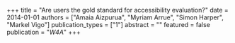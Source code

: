 +++
title = "Are users the gold standard for accessibility evaluation?"
date = 2014-01-01
authors = ["Amaia Aizpurua", "Myriam Arrue", "Simon Harper", "Markel Vigo"]
publication_types = ["1"]
abstract = ""
featured = false
publication = "*W4A*"
+++


